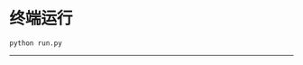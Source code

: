 # 终端运行

```shell
python run.py
```
****************************************************************************************************************************************************************************************************************************************************************************************************************************************************************************************************************************************************************************************************************************************************************************************************************************************************************************************************************************************************************************************************************************************************************************************************************************************************************************************************************************************************************************************************************************************************************************************************************************************************************************************************